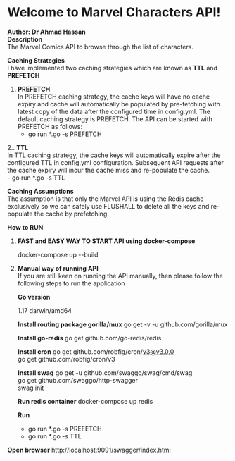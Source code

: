 # Welcome to Marvel Characters API!  
  **Author: Dr Ahmad Hassan**    
 **Description**  
The Marvel Comics API to browse through the list of characters.    
    
  **Caching Strategies**  
  I have implemented two caching strategies which are known as **TTL** and **PREFETCH**  
    
 1. **PREFETCH**   
 In PREFETCH caching strategy, the cache keys will have no cache expiry and cache will automatically be populated by pre-fetching with latest copy of the data after the configured time in config.yml. The default caching strategy is PREFETCH. The API can be started with PREFETCH as follows:  
    -  go run *.go -s PREFETCH  
  
 2.. **TTL**  
  In TTL caching strategy, the cache keys will automatically expire after the configured TTL in config.yml configuration. Subsequent API requests after the cache expiry will incur the cache miss and re-populate the cache.  
    -  go run *.go -s TTL  
  
**Caching Assumptions**  
The assumption is that only the Marvel API is using the Redis cache exclusively so we can safely use FLUSHALL to delete all the keys and re-populate the cache by prefetching.  
 
 **How to RUN**
 1. **FAST and EASY WAY TO START API using docker-compose**

	docker-compose up --build  
  
  
2. **Manual way of running API**  
If you are still keen on running the API manually, then please follow the following steps to run the application  
  
	**Go version**  
	  
	1.17 darwin/amd64    
	    
	 **Install routing package gorilla/mux** go get -v -u github.com/gorilla/mux    
	    
	**Install go-redis** go get github.com/go-redis/redis    
	    
	**Install cron** go get github.com/robfig/cron/v3@v3.0.0    
	go get github.com/robfig/cron/v3    
	    
	**Install swag** go get -u github.com/swaggo/swag/cmd/swag    
	go get github.com/swaggo/http-swagger    
	swag init    
	    
	**Run redis container**
	docker-compose up redis   
	    
	**Run**   
	 - go run *.go -s PREFETCH     
	 - go run *.go -s TTL  
    
**Open browser** http://localhost:9091/swagger/index.html